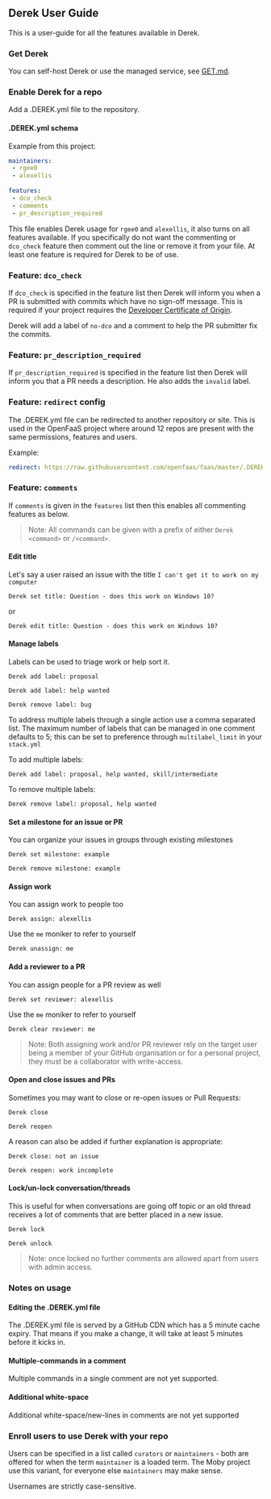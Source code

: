 ## Derek User Guide

This is a user-guide for all the features available in Derek.

### Get Derek

You can self-host Derek or use the managed service, see [GET.md](./GET.md).

### Enable Derek for a repo

Add a .DEREK.yml file to the repository.

#### .DEREK.yml schema

Example from this project:

```yaml
maintainers:
 - rgee0
 - alexellis
 
features:
 - dco_check
 - comments
 - pr_description_required
```

This file enables Derek usage for `rgee0` and `alexellis`, it also turns on all features available. If you specifically do not want the commenting or `dco_check` feature then comment out the line or remove it from your file. At least one feature is required for Derek to be of use.

### Feature: `dco_check`

If `dco_check` is specified in the feature list then Derek will inform you when a PR is submitted with commits which have no sign-off message. This is required if your project requires the [Developer Certificate of Origin](https://developercertificate.org).

Derek will add a label of `no-dco` and a comment to help the PR submitter fix the commits.

### Feature: `pr_description_required`

If `pr_description_required` is specified in the feature list then Derek will inform you that a PR needs a description. He also adds the `invalid` label.

### Feature: `redirect` config

The .DEREK.yml file can be redirected to another repository or site. This is used in the OpenFaaS project where around 12 repos are present with the same permissions, features and users.

Example:

```yaml
redirect: https://raw.githubusercontent.com/openfaas/faas/master/.DEREK.yml
```

### Feature: `comments`

If `comments` is given in the `features` list then this enables all commenting features as below.

> Note: All commands can be given with a prefix of either `Derek <command>` or `/<command>`.

#### Edit title

Let's say a user raised an issue with the title `I can't get it to work on my computer`

```
Derek set title: Question - does this work on Windows 10?
```
or
```
Derek edit title: Question - does this work on Windows 10?
```

#### Manage labels

Labels can be used to triage work or help sort it.

```
Derek add label: proposal
```
```
Derek add label: help wanted
```
```
Derek remove label: bug
```

To address multiple labels through a single action use a comma separated list.  The maximum number of labels that can be managed in one comment defaults to 5; this can be set to preference through `multilabel_limit` in your `stack.yml`

To add multiple labels:
```
Derek add label: proposal, help wanted, skill/intermediate
```

To remove multiple labels:
```
Derek remove label: proposal, help wanted
```

#### Set a milestone for an issue or PR

You can organize your issues in groups through existing milestones

```
Derek set milestone: example
```
```
Derek remove milestone: example
```

#### Assign work

You can assign work to people too

```
Derek assign: alexellis
```

Use the `me` moniker to refer to yourself

```
Derek unassign: me
```

#### Add a reviewer to a PR

You can assign people for a PR review as well

```
Derek set reviewer: alexellis
```

Use the `me` moniker to refer to yourself

```
Derek clear reviewer: me
```

> Note: Both assigning work and/or PR reviewer rely on the target user being a member of your GitHub organisation or for a personal project, they must be a collaborator with write-access.

#### Open and close issues and PRs

Sometimes you may want to close or re-open issues or Pull Requests:

```
Derek close
```
```
Derek reopen
```

A reason can also be added if further explanation is appropriate:

```
Derek close: not an issue
```
```
Derek reopen: work incomplete
```

#### Lock/un-lock conversation/threads

This is useful for when conversations are going off topic or an old thread receives a lot of comments that are better placed in a new issue. 

```
Derek lock
```
```
Derek unlock
```

> Note: once locked no further comments are allowed apart from users with admin access.

### Notes on usage

#### Editing the .DEREK.yml file

The .DEREK.yml file is served by a GitHub CDN which has a 5 minute cache expiry. That means if you make a change, it will take at least 5 minutes before it kicks in.

#### Multiple-commands in a comment

Multiple commands in a single comment are not yet supported.

#### Additional white-space

Additional white-space/new-lines in comments are not yet supported

### Enroll users to use Derek with your repo

Users can be specified in a list called `curators` or `maintainers` - both are offered for when the term `maintainer` is a loaded term. The Moby project use this variant, for everyone else `maintainers` may make sense.

Usernames are strictly case-sensitive.
